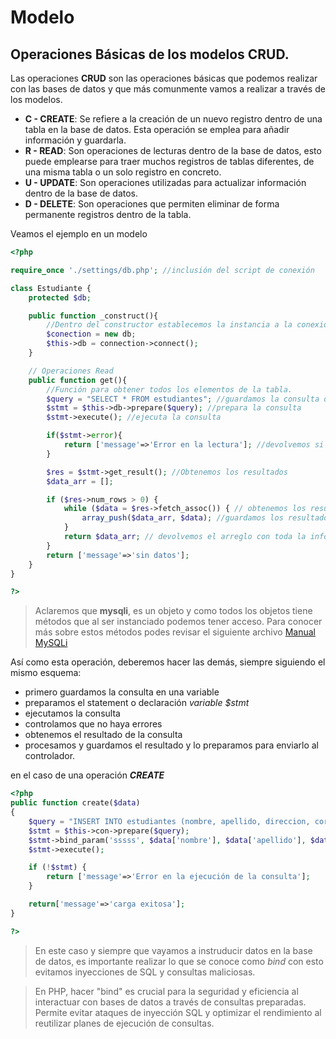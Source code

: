 # Modelo

## Operaciones Básicas de los modelos CRUD.

Las operaciones **CRUD** son las operaciones básicas que podemos realizar con las bases de datos y que más comunmente vamos a realizar a través de los modelos.

- **C - CREATE**: Se refiere a la creación de un nuevo registro dentro de una tabla en la base de datos. Esta operación se emplea para añadir información y guardarla.
- **R - READ**: Son operaciones de lecturas dentro de la base de datos, esto puede emplearse para traer muchos registros de tablas diferentes, de una misma tabla o un solo registro en concreto.
- **U - UPDATE**: Son operaciones utilizadas para actualizar información dentro de la base de datos.
- **D - DELETE**: Son operaciones que permiten eliminar de forma permanente registros dentro de la tabla.

Veamos el ejemplo en un modelo

```php
<?php

require_once './settings/db.php'; //inclusión del script de conexión

class Estudiante {
    protected $db;

    public function _construct(){
        //Dentro del constructor establecemos la instancia a la conexion y asignamos esto al atriburo db.
        $conection = new db;
        $this->db = connection->connect();
    }

    // Operaciones Read
    public function get(){
        //Función para obtener todos los elementos de la tabla.
        $query = "SELECT * FROM estudiantes"; //guardamos la consulta dentro de una variable
        $stmt = $this->db->prepare($query); //prepara la consulta
        $stmt->execute(); //ejecuta la consulta

        if($stmt->error){
            return ['message'=>'Error en la lectura']; //devolvemos si hay un error en la lectura
        }

        $res = $stmt->get_result(); //Obtenemos los resultados
        $data_arr = [];

        if ($res->num_rows > 0) {
            while ($data = $res->fetch_assoc()) { // obtenemos los resultados en forma de arreglo asociativo
                array_push($data_arr, $data); //guardamos los resultados dentro de un arreglo
            }
            return $data_arr; // devolvemos el arreglo con toda la información
        }
        return ['message'=>'sin datos'];
    }
}

?>
```

> Aclaremos que **mysqli**, es un objeto y como todos los objetos tiene métodos que al ser instanciado podemos tener acceso. Para conocer más sobre estos métodos podes revisar el siguiente archivo [Manual MySQLi](https://www.php.net/manual/es/book.mysqli.php)

Así como esta operación, deberemos hacer las demás, siempre siguiendo el mismo esquema:

- primero guardamos la consulta en una variable
- preparamos el statement o declaración _variable $stmt_
- ejecutamos la consulta
- controlamos que no haya errores
- obtenemos el resultado de la consulta
- procesamos y guardamos el resultado y lo preparamos para enviarlo al controlador.

en el caso de una operación **_CREATE_**

```php
<?php
public function create($data)
{
    $query = "INSERT INTO estudiantes (nombre, apellido, direccion, correo, telefono) VALUES (?,?,?,?,?)"; //la query tiene signos de ? es aquí donde hacemos el bindeo
    $stmt = $this->con->prepare($query);
    $stmt->bind_param('sssss', $data['nombre'], $data['apellido'], $data['direccion'], $data['correo'], $data['telefono']); //realizamos el bindeo, esto se hace para inyección SQL.
    $stmt->execute();

    if (!$stmt) {
        return ['message'=>'Error en la ejecución de la consulta'];
    }

    return['message'=>'carga exitosa'];
}

?>
```

> En este caso y siempre que vayamos a instruducir datos en la base de datos, es importante realizar lo que se conoce como _bind_ con esto evitamos inyecciones de SQL y consultas maliciosas.

> En PHP, hacer "bind" es crucial para la seguridad y eficiencia al interactuar con bases de datos a través de consultas preparadas. Permite evitar ataques de inyección SQL y optimizar el rendimiento al reutilizar planes de ejecución de consultas.
